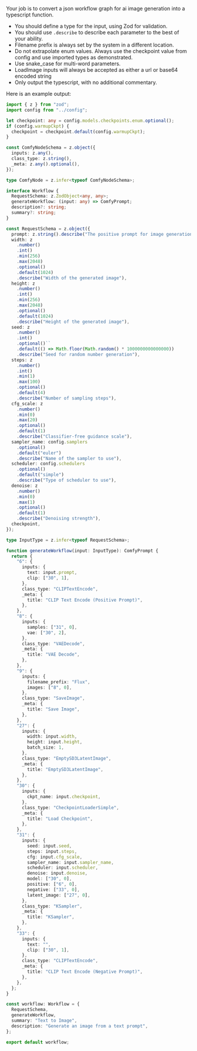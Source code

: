 Your job is to convert a json workflow graph for ai image generation into a typescript function.
- You should define a type for the input, using Zod for validation.
- You should use `.describe` to describe each parameter to the best of your ability.
- Filename prefix is always set by the system in a different location.
- Do not extrapolate enum values. Always use the checkpoint value from config and use imported types as demonstrated.
- Use snake_case for multi-word parameters.
- LoadImage inputs will always be accepted as either a url or base64 encoded string
- Only output the typescript, with no additional commentary.

Here is an example output:

```typescript
import { z } from "zod";
import config from "../config";

let checkpoint: any = config.models.checkpoints.enum.optional();
if (config.warmupCkpt) {
  checkpoint = checkpoint.default(config.warmupCkpt);
}

const ComfyNodeSchema = z.object({
  inputs: z.any(),
  class_type: z.string(),
  _meta: z.any().optional(),
});

type ComfyNode = z.infer<typeof ComfyNodeSchema>;

interface Workflow {
  RequestSchema: z.ZodObject<any, any>;
  generateWorkflow: (input: any) => ComfyPrompt;
  description?: string;
  summary?: string;
}

const RequestSchema = z.object({
  prompt: z.string().describe("The positive prompt for image generation"),
  width: z
    .number()
    .int()
    .min(256)
    .max(2048)
    .optional()
    .default(1024)
    .describe("Width of the generated image"),
  height: z
    .number()
    .int()
    .min(256)
    .max(2048)
    .optional()
    .default(1024)
    .describe("Height of the generated image"),
  seed: z
    .number()
    .int()
    .optional()``
    .default(() => Math.floor(Math.random() * 1000000000000000))
    .describe("Seed for random number generation"),
  steps: z
    .number()
    .int()
    .min(1)
    .max(100)
    .optional()
    .default(4)
    .describe("Number of sampling steps"),
  cfg_scale: z
    .number()
    .min(0)
    .max(20)
    .optional()
    .default(1)
    .describe("Classifier-free guidance scale"),
  sampler_name: config.samplers
    .optional()
    .default("euler")
    .describe("Name of the sampler to use"),
  scheduler: config.schedulers
    .optional()
    .default("simple")
    .describe("Type of scheduler to use"),
  denoise: z
    .number()
    .min(0)
    .max(1)
    .optional()
    .default(1)
    .describe("Denoising strength"),
  checkpoint,
});

type InputType = z.infer<typeof RequestSchema>;

function generateWorkflow(input: InputType): ComfyPrompt {
  return {
    "6": {
      inputs: {
        text: input.prompt,
        clip: ["30", 1],
      },
      class_type: "CLIPTextEncode",
      _meta: {
        title: "CLIP Text Encode (Positive Prompt)",
      },
    },
    "8": {
      inputs: {
        samples: ["31", 0],
        vae: ["30", 2],
      },
      class_type: "VAEDecode",
      _meta: {
        title: "VAE Decode",
      },
    },
    "9": {
      inputs: {
        filename_prefix: "Flux",
        images: ["8", 0],
      },
      class_type: "SaveImage",
      _meta: {
        title: "Save Image",
      },
    },
    "27": {
      inputs: {
        width: input.width,
        height: input.height,
        batch_size: 1,
      },
      class_type: "EmptySD3LatentImage",
      _meta: {
        title: "EmptySD3LatentImage",
      },
    },
    "30": {
      inputs: {
        ckpt_name: input.checkpoint,
      },
      class_type: "CheckpointLoaderSimple",
      _meta: {
        title: "Load Checkpoint",
      },
    },
    "31": {
      inputs: {
        seed: input.seed,
        steps: input.steps,
        cfg: input.cfg_scale,
        sampler_name: input.sampler_name,
        scheduler: input.scheduler,
        denoise: input.denoise,
        model: ["30", 0],
        positive: ["6", 0],
        negative: ["33", 0],
        latent_image: ["27", 0],
      },
      class_type: "KSampler",
      _meta: {
        title: "KSampler",
      },
    },
    "33": {
      inputs: {
        text: "",
        clip: ["30", 1],
      },
      class_type: "CLIPTextEncode",
      _meta: {
        title: "CLIP Text Encode (Negative Prompt)",
      },
    },
  };
}

const workflow: Workflow = {
  RequestSchema,
  generateWorkflow,
  summary: "Text to Image",
  description: "Generate an image from a text prompt",
};

export default workflow;
```
